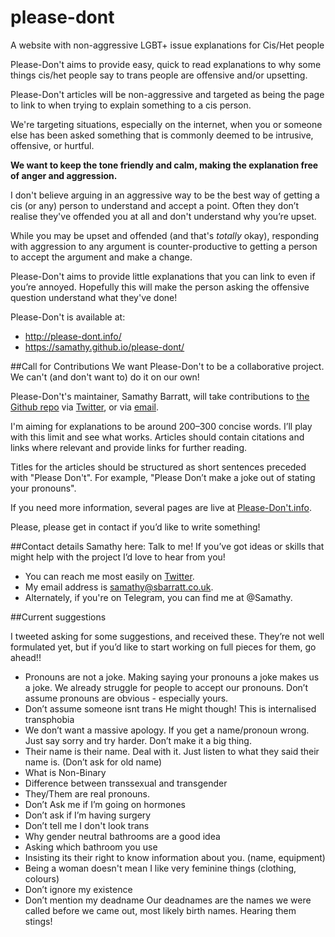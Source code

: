 # please-dont
A website with non-aggressive LGBT+ issue explanations for Cis/Het people

Please-Don't aims to provide easy, quick to read explanations to why some things cis/het people say to trans people are offensive and/or upsetting.

Please-Don't articles will be non-aggressive and targeted as being the page to link to when trying to explain something to a cis person.

We're targeting situations, especially on the internet, when you or someone else has been asked something that is commonly deemed to be intrusive, offensive, or hurtful.

**We want to keep the tone friendly and calm, making the explanation free of anger and aggression.**

I don't believe arguing in an aggressive way to be the best way of getting a cis (or any) person to understand and accept a point. Often they don’t realise they've offended you at all and don't understand why you’re upset.

While you may be upset and offended (and that's *totally* okay), responding with aggression to any argument is counter-productive to getting a person to accept the argument and make a change.

Please-Don't aims to provide little explanations that you can link to even if you’re annoyed. Hopefully this will make the person asking the offensive question understand what they've done!

Please-Don't is available at:
* http://please-dont.info/
* https://samathy.github.io/please-dont/

##Call for Contributions
We want Please-Don't to be a collaborative project. We can't (and don't want to) do it on our own!

Please-Don't's maintainer, Samathy Barratt, will take contributions to [the Github repo](https://samathy.github.io/please-dont/) via [Twitter](https://www.twitter.com/Samathy_Barratt), or via [email](mailto:samathy@sbarratt.co.uk).

I'm aiming for explanations to be around 200–300 concise words. I’ll play with this limit and see what works. Articles should contain citations and links where relevant and provide links for further reading.

Titles for the articles should be structured as short sentences preceded with "Please Don't". For example, "Please Don’t make a joke out of stating your pronouns".

If you need more information, several pages are live at [Please-Don't.info](http://www.please-dont.info).

Please, please get in contact if you’d like to write something!

##Contact details
Samathy here: Talk to me! If you’ve got ideas or skills that might help with the project I’d love to hear from you!

* You can reach me most easily on [Twitter](https://www.twitter.com/Samathy_Barratt).
* My email address is [samathy@sbarratt.co.uk](mailto:samathy@sbarratt.co.uk).
* Alternately, if you're on Telegram, you can find me at @Samathy.

##Current suggestions

I tweeted asking for some suggestions, and received these.
They’re not well formulated yet, but if you’d like to start working on full pieces for them, go ahead!!
* Pronouns are not a joke.
    Making saying your pronouns a joke makes us a joke. We already struggle for people to accept our pronouns.
    Don’t assume pronouns are obvious - especially yours.
* Don’t assume someone isnt trans
    He might though! This is internalised transphobia
* We don’t want a massive apology.
    If you get a name/pronoun wrong. Just say sorry and try harder. Don’t make it a big thing.
* Their name is their name. Deal with it.
    Just listen to what they said their name is. (Don’t ask for old name)
* What is Non-Binary
* Difference between transsexual and transgender
* They/Them are real pronouns.
* Don’t Ask me if I’m going on hormones
* Don’t ask if I’m having surgery
* Don’t tell me I don't look trans
* Why gender neutral bathrooms are a good idea
* Asking which bathroom you use
* Insisting its their right to know information about you. (name, equipment)
* Being a woman doesn't mean I like very feminine things (clothing, colours)
* Don’t ignore my existence
* Don’t mention my deadname
    Our deadnames are the names we were called before we came out, most likely birth names. Hearing them stings!
